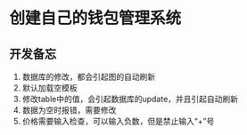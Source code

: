 # 创建自己的钱包管理系统
## 开发备忘
1. 数据库的修改，都会引起图的自动刷新
2. 默认加载空模板
3. 修改table中的值，会引起数据库的update，并且引起自动刷新
4. 数据为空时报错，需要修改
5. 价格需要输入检查，可以输入负数，但是禁止输入“+”号